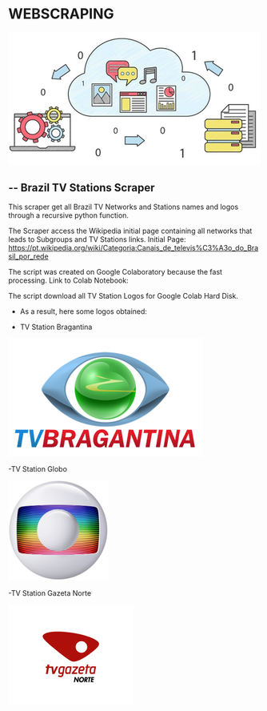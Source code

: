 # WEBSCRAPING

![](images/webscrapping.png)







-- Brazil TV Stations Scraper
---------------------


This scraper get all Brazil TV Networks and Stations names and logos through a recursive python function.

The Scraper access the Wikipedia initial page containing all networks that leads to Subgroups and TV Stations links.
Initial Page: https://pt.wikipedia.org/wiki/Categoria:Canais_de_televis%C3%A3o_do_Brasil_por_rede

The script was created on Google Colaboratory because the fast processing.
Link to Colab Notebook:

The script download all TV Station Logos for Google Colab Hard Disk.


- As a result, here some logos obtained:

- TV Station Bragantina

![](images/1.TV_Bragantina_Logo.png)

-TV Station Globo

![](images/1.200px-Logotipo_da_Rede_Globo.png)

-TV Station Gazeta Norte

![](images/gazetanorte.jpg)
